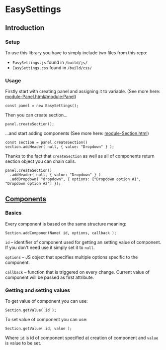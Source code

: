 &nbsp;
# EasySettings
## Introduction
### Setup
To use this library you have to simply include two files from this repo:
 * `EasySettings.js` found in `/build/js/`
 * `EasySettings.css` found in `/build/css/`

### Usage
Firstly start with creating panel and assigning it to variable. (See more here: [module-Panel.html#module:Panel](module-Panel.html#module:Panel))

```
const panel = new EasySettings();
```

Then you can create section...
```
panel.createSection();
```
...and start adding components (See more here: [module-Section.html](module-Section.html))
```
const section = panel.createSection()
section.addHeader( null, { value: "Dropdown" } );
```

Thanks to the fact that `createSection` as well as all of components return section object you can chain calls.

```
panel.createSection()
  .addHeader( null, { value: "Dropdown" } )
  .addDropdown( "dropdown", { options: ["Dropdown option #1", "Dropdown option #2"] });
```

## [Components](module-Section.html)
### Basics
Every component is based on the same structure meaning:
```
Section.addComponentName( id, options, callback );
```

`id` – identifier of component used for getting an setting value of component. If you don't need use it simply set it to `null`.

`options` – JS object that specifies multiple options specific to the component.

`callback` – function that is triggered on every change. Current value of component will be passed as first attribute.

### Getting and setting values
To get value of component you can use:
```
Section.getValue( id );
```

To set value of component you can use:
```
Section.getValue( id, value );
```

Where `id` is id of component specified at creation of component and `value` is value to be set.
